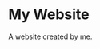 
<html lang="en">
<head>
<meta charset="UTF-8">
<meta name="viewport" content="width=device-width, initial-scale=1">
</head>
<body>

<h1>My Website</h1>
<p>A website created by me.</p>

</body>
</html>
